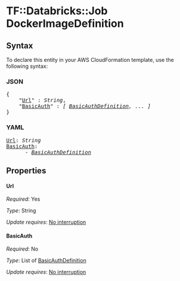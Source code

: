 # TF::Databricks::Job DockerImageDefinition

## Syntax

To declare this entity in your AWS CloudFormation template, use the following syntax:

### JSON

<pre>
{
    "<a href="#url" title="Url">Url</a>" : <i>String</i>,
    "<a href="#basicauth" title="BasicAuth">BasicAuth</a>" : <i>[ <a href="basicauthdefinition.md">BasicAuthDefinition</a>, ... ]</i>
}
</pre>

### YAML

<pre>
<a href="#url" title="Url">Url</a>: <i>String</i>
<a href="#basicauth" title="BasicAuth">BasicAuth</a>: <i>
      - <a href="basicauthdefinition.md">BasicAuthDefinition</a></i>
</pre>

## Properties

#### Url

_Required_: Yes

_Type_: String

_Update requires_: [No interruption](https://docs.aws.amazon.com/AWSCloudFormation/latest/UserGuide/using-cfn-updating-stacks-update-behaviors.html#update-no-interrupt)

#### BasicAuth

_Required_: No

_Type_: List of <a href="basicauthdefinition.md">BasicAuthDefinition</a>

_Update requires_: [No interruption](https://docs.aws.amazon.com/AWSCloudFormation/latest/UserGuide/using-cfn-updating-stacks-update-behaviors.html#update-no-interrupt)

